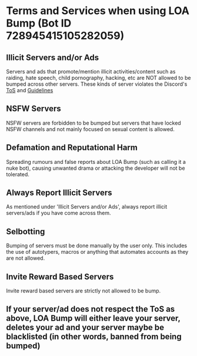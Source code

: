 # Terms and Services when using LOA Bump (Bot ID 728945415105282059)

## Illicit Servers and/or Ads
Servers and ads that promote/mention illicit activities/content such as raiding, hate speech, child pornography, hacking, etc are NOT allowed to be bumped across other servers. These kinds of server violates the Discord's [ToS](https://discord.com/terms) and [Guidelines](https://discord.com/guidelines)


## NSFW Servers
NSFW servers are forbidden to be bumped but servers that have locked NSFW channels and not mainly focused on sexual content is allowed.


## Defamation and Reputational Harm
Spreading rumours and false reports about LOA Bump (such as calling it a nuke bot), causing unwanted drama or attacking the developer will not be tolerated.

## Always Report Illicit Servers
As mentioned under 'Illicit Servers and/or Ads', always report illicit servers/ads if you have come across them.

## Selbotting
Bumping of servers must be done manually by the user only. This includes the use of autotypers, macros or anything that automates accounts as they are not allowed.

## Invite Reward Based Servers
Invite reward based servers are strictly not allowed to be bump.

## If your server/ad does not respect the ToS as above, LOA Bump will either leave your server, deletes your ad and your server maybe be blacklisted (in other words, banned from being bumped)
